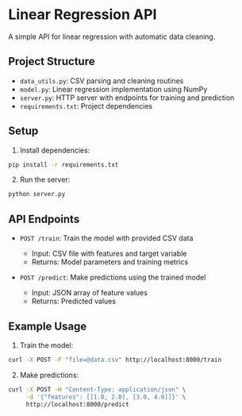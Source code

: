 # Linear Regression API

A simple API for linear regression with automatic data cleaning.

## Project Structure

- `data_utils.py`: CSV parsing and cleaning routines
- `model.py`: Linear regression implementation using NumPy
- `server.py`: HTTP server with endpoints for training and prediction
- `requirements.txt`: Project dependencies

## Setup

1. Install dependencies:
```bash
pip install -r requirements.txt
```

2. Run the server:
```bash
python server.py
```

## API Endpoints

- `POST /train`: Train the model with provided CSV data
  - Input: CSV file with features and target variable
  - Returns: Model parameters and training metrics

- `POST /predict`: Make predictions using the trained model
  - Input: JSON array of feature values
  - Returns: Predicted values

## Example Usage

1. Train the model:
```bash
curl -X POST -F "file=@data.csv" http://localhost:8000/train
```

2. Make predictions:
```bash
curl -X POST -H "Content-Type: application/json" \
     -d '{"features": [[1.0, 2.0], [3.0, 4.0]]}' \
     http://localhost:8000/predict
```